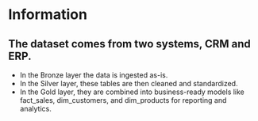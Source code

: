 # Information
## The dataset comes from two systems, CRM and ERP.
  - In the Bronze layer the data is ingested as-is. 
  - In the Silver layer, these tables are then cleaned and standardized.
  - In the Gold layer, they are combined into business-ready models like fact_sales, dim_customers, and dim_products for reporting and analytics.
